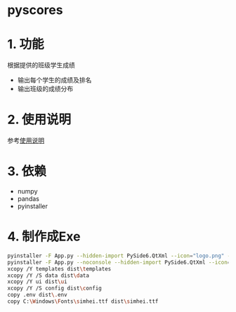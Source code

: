 # pyscores

# 1. 功能
根据提供的班级学生成绩

- 输出每个学生的成绩及排名
- 输出班级的成绩分布



# 2. 使用说明

参考[使用说明](./pyscore使用说明.md)



# 3. 依赖

- numpy
- pandas
- pyinstaller



# 4. 制作成Exe

~~~sh
pyinstaller -F App.py --hidden-import PySide6.QtXml --icon="logo.png" --exclude-module PyQt5
pyinstaller -F App.py --noconsole --hidden-import PySide6.QtXml --icon="logo.png" --exclude-module PyQt5
xcopy /Y templates dist\templates
xcopy /Y /S data dist\data
xcopy /Y ui dist\ui
xcopy /Y /S config dist\config
copy .env dist\.env
copy C:\Windows\Fonts\simhei.ttf dist\simhei.ttf
~~~

